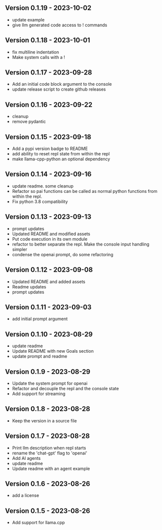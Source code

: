 ## Version 0.1.19 - 2023-10-02
- update example
- give llm generated code access to ! commands

## Version 0.1.18 - 2023-10-01
- fix multiline indentation
- Make system calls with a !

## Version 0.1.17 - 2023-09-28
- Add an initial code block argument to the console
- update release script to create github releases

## Version 0.1.16 - 2023-09-22
- cleanup
- remove pydantic

## Version 0.1.15 - 2023-09-18
- Add a pypi version badge to README
- add ability to reset repl state from within the repl
- make llama-cpp-python an optional dependency

## Version 0.1.14 - 2023-09-16
- update readme. some cleanup
- Refactor so pai functions can be called as normal python functions from within the repl.
- Fix python 3.8 compatibility

## Version 0.1.13 - 2023-09-13
- prompt updates
- Updated README and modified assets
- Put code execution in its own module
- refactor to better separate the repl. Make the console input handling simpler
- condense the openai prompt, do some refactoring

## Version 0.1.12 - 2023-09-08
- Updated README and added assets
- Readme updates
- prompt updates

## Version 0.1.11 - 2023-09-03
- add initial prompt argument

## Version 0.1.10 - 2023-08-29
- update readme
- Update README with new Goals section
- update prompt and readme

## Version 0.1.9 - 2023-08-29
- Update the system prompt for openai
- Refactor and decouple the repl and the console state
- Add support for streaming

## Version 0.1.8 - 2023-08-28
- Keep the version in a source file

## Version 0.1.7 - 2023-08-28
- Print llm description when repl starts
- rename the 'chat-gpt' flag to 'openai'
- Add AI agents
- update readme
- Update readme with an agent example

## Version 0.1.6 - 2023-08-26
- add a license

## Version 0.1.5 - 2023-08-26
- Add support for llama.cpp
